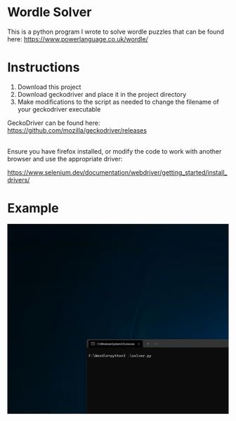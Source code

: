 # Wordle Solver
This is a python program I wrote to solve wordle puzzles that can be found here: https://www.powerlanguage.co.uk/wordle/

# Instructions
1. Download this project
2. Download geckodriver and place it in the project directory
3. Make modifications to the script as needed to change the filename of your geckodriver executable

GeckoDriver can be found here:
https://github.com/mozilla/geckodriver/releases

<br>
Ensure you have firefox installed, or modify the code to work with another browser and use the appropriate driver:

https://www.selenium.dev/documentation/webdriver/getting_started/install_drivers/

# Example
![wordle](./wordle.gif)

